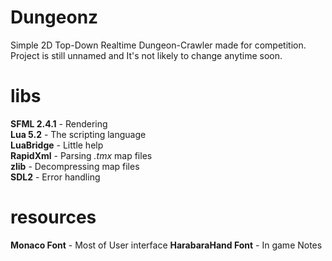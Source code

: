 # Dungeonz
Simple 2D Top-Down Realtime Dungeon-Crawler made for competition.
Project is still unnamed and It's not likely to change anytime soon.

# libs
__SFML 2.4.1__ - Rendering  
__Lua 5.2__ - The scripting language  
__LuaBridge__ - Little help  
__RapidXml__ - Parsing _.tmx_ map files  
__zlib__ - Decompressing map files  
__SDL2__ - Error handling  

# resources
__Monaco Font__ - Most of User interface
__HarabaraHand Font__ - In game Notes

